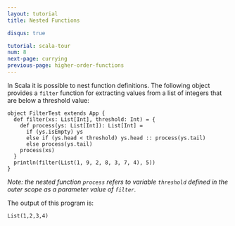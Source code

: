 ```yaml
---
layout: tutorial
title: Nested Functions

disqus: true

tutorial: scala-tour
num: 8
next-page: currying
previous-page: higher-order-functions
---
```


In Scala it is possible to nest function definitions. The following object provides a `filter` function for extracting values from a list of integers that are below a threshold value:

```tut
object FilterTest extends App {
  def filter(xs: List[Int], threshold: Int) = {
    def process(ys: List[Int]): List[Int] =
      if (ys.isEmpty) ys
      else if (ys.head < threshold) ys.head :: process(ys.tail)
      else process(ys.tail)
    process(xs)
  }
  println(filter(List(1, 9, 2, 8, 3, 7, 4), 5))
}
```

_Note: the nested function `process` refers to variable `threshold` defined in the outer scope as a parameter value of `filter`._

The output of this program is:

```
List(1,2,3,4)
```
